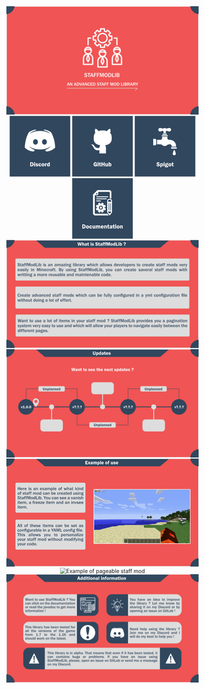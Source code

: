 <div align="center">
    <img src="pictures/logo.png" alt="StaffModLib logo">
    <div>
        <a href="https://discord.gg/UdBJvSY"><img src="pictures/discord_icon.png" alt="Discord link"></a>
        <a href="https://github.com/Syr0ws/StaffModLib"><img src="pictures/github_icon.png" alt="GitHub link"></a>
        <a href=""><img src="pictures/spigot_icon.png" alt="Spigot link"></a>
        <a href="https://syrows-development.gitbook.io/staffmodlib/"><img src="pictures/documentation_icon.png" alt="Documentation link"></a>
    </div>
    <div><img src="pictures/presentation.png" alt="StaffModLib presentation"></div>
    <div><img src="pictures/updates.png" alt="StaffModLib old and next updates"></div>
    <div><img src="pictures/example_config_sm.gif" alt="Example of configurable staff mod"></div>
    <div><img src="pictures/example_pageable_sm.gif" alt="Example of pageable staff mod"></div>
    <div><img src="pictures/additional_information.png" alt="StaffModLib additional information"></div>
</div>